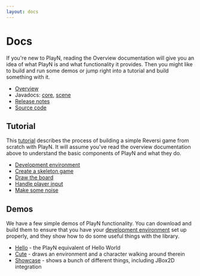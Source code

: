 ```yaml
---
layout: docs
---
```


# Docs

If you're new to PlayN, reading the Overview documentation will give you an idea of what PlayN is
and what functionality it provides. Then you might like to build and run some demos or jump right
into a tutorial and build something with it.

* [Overview](overview.html)
* Javadocs: [core](api/core/),  [scene](api/scene/)
* [Release notes](release_notes.html)
* [Source code](http://github.com/playn/playn)

## Tutorial

This [tutorial](tutorial.html) describes the process of building a simple Reversi game from scratch
with PlayN. It will assume you've read the overview documentation above to understand the basic
components of PlayN and what they do.

* [Development environment](setup.html)
* [Create a skeleton game](tutorial.html#skeleton)
* [Draw the board](tutorial.html#drawing)
* [Handle player input](tutorial.html#input)
* [Make some noise](tutorial.html#audio)

## Demos

We have a few simple demos of PlayN functionality. You can download and build them to ensure that
you have your [development environment](setup.html) set up properly, and they show how to do some
useful things with the library.

* [Hello] - the PlayN equivalent of Hello World
* [Cute] - draws an environment and a character walking around therein
* [Showcase] - shows a bunch of different things, including JBox2D integration

[Hello]: http://github.com/playn/playn-samples/tree/master/hello
[Cute]: http://github.com/playn/playn-samples/tree/master/cute
[Showcase]: http://github.com/playn/playn-samples/tree/master/showcase
